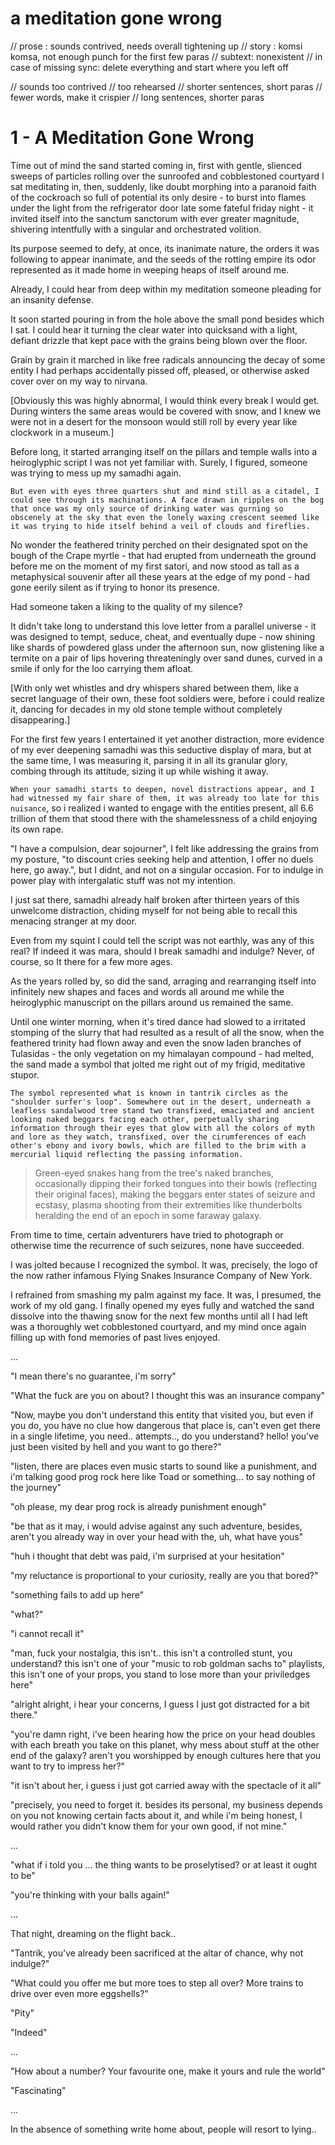 # a meditation gone wrong

// prose : sounds contrived, needs overall tightening up
// story : komsi komsa, not enough punch for the first few paras
// subtext: nonexistent
// in case of missing sync: delete everything and start where you left off

// sounds too contrived
// too rehearsed 
// shorter sentences, short paras
// fewer words, make it crispier
// long sentences, shorter paras

# 1 - A Meditation Gone Wrong

   Time out of mind the sand started coming in, first with gentle, slienced sweeps of particles rolling over the sunroofed and cobblestoned courtyard I sat meditating in, then, suddenly, like doubt morphing into a paranoid faith of the cockroach so full of potential its only desire - to burst into flames under the light from the refrigerator door late some fateful friday night - it invited itself into the sanctum sanctorum with ever greater magnitude, shivering intentfully with a singular and orchestrated volition. 

   Its purpose seemed to defy, at once, its inanimate nature, the orders it was following to appear inanimate, and the seeds of the rotting empire its odor represented as it made home in weeping heaps of itself around me.

   Already, I could hear from deep within my meditation someone pleading for an insanity defense. 

   It soon started pouring in from the hole above the small pond besides which I sat. I could hear it turning the clear water into quicksand with a light, defiant drizzle that kept pace with the grains being blown over the floor. 

   Grain by grain it marched in like free radicals announcing the decay of some entity I had perhaps accidentally pissed off, pleased, or otherwise asked cover over on my way to nirvana.

[Obviously this was highly abnormal, I would think every break I would get. During winters the same areas would be covered with snow, and I knew we were not in a desert for the monsoon would still roll by every year like clockwork in a museum.]

   Before long, it started arranging itself on the pillars and temple walls  into a heiroglyphic script I was not yet familiar with. Surely, I figured, someone was trying to mess up my samadhi again. 

    But even with eyes three quarters shut and mind still as a citadel, I could see through its machinations. A face drawn in ripples on the bog that once was my only source of drinking water was gurning so obscenely at the sky that even the lonely waxing crescent seemed like it was trying to hide itself behind a veil of clouds and fireflies. 

   No wonder the feathered trinity perched on their designated spot on the bough of the Crape myrtle - that had erupted from underneath the ground before me on the moment of my first satori, and now stood as tall as a metaphysical souvenir after all these years at the edge of my pond -  had gone eerily silent as if trying to honor its presence.

   Had someone taken a liking to the quality of my silence?

   It didn't take long to understand this love letter from a parallel universe - it was designed to tempt, seduce, cheat, and eventually dupe - now shining like shards of powdered glass under the afternoon sun, now glistening like a termite on a pair of lips hovering threateningly over sand dunes, curved in a smile if only for the loo carrying them afloat. 

[With only wet whistles and dry whispers shared  between them, like a secret language of their own, these foot soldiers were, before i could realize it, dancing for decades in my old stone temple without completely disappearing.]

   For the first few years I entertained it yet another distraction, more evidence of my ever deepening samadhi was this seductive display of mara, but at the same time, I was measuring it, parsing it in all its granular glory, combing through its attitude, sizing it up while wishing it away.

   `When your samadhi starts to deepen, novel distractions appear, and I had witnessed my fair share of them, it was already too late for this nuisance`, so i realized i wanted to engage with the entities present, all 6.6 trillion of them that stood there with the shamelessness of a child enjoying its own rape.

   "I have a compulsion, dear sojourner", I felt like addressing the grains from my posture, "to discount cries seeking help and attention, I offer no duels here, go away.", but I didnt, and not on a singular occasion. For to indulge in power play with intergalatic stuff was not my intention.

   I just sat there, samadhi already half broken after thirteen years of this unwelcome distraction, chiding myself for not being able to recall this menacing stranger at my door.

   Even from my squint I could tell the script was not earthly, was any of this real? If indeed it was mara, should I break samadhi and indulge? Never, of course, so It there for a few more ages.

   As the years rolled by, so did the sand, arraging and rearranging itself into infinitely new shapes and faces and words all around me while the heiroglyphic manuscript on the pillars around us remained the same.

   Until one winter morning, when it's tired dance had slowed to a irritated stomping of the slurry that had resulted as a result of all the snow, when the feathered trinity had flown away and even the snow laden branches of Tulasidas - the only vegetation on my himalayan compound -  had melted, the sand made a symbol that jolted me right out of my frigid, meditative stupor.

    The symbol represented what is known in tantrik circles as the "shoulder surfer's loop". Somewhere out in the desert, underneath a leafless sandalwood tree stand two transfixed, emaciated and ancient looking naked beggars facing each other, perpetually sharing information through their eyes that glow with all the colors of myth and lore as they watch, transfixed, over the cirumferences of each other's ebony and ivory bowls, which are filled to the brim with a mercurial liquid reflecting the passing information. 
   
>   Green-eyed snakes hang from the tree's naked branches, occasionally dipping their forked tongues into their bowls (reflecting their original faces), making the beggars enter states of seizure and ecstasy, plasma shooting from their extremities like thunderbolts heralding the end of an epoch in some faraway galaxy. 
   
   From time to time, certain adventurers have tried to photograph or otherwise time the recurrence of such seizures, none have succeeded. 
   
   I was jolted because I recognized the symbol. It was, precisely, the logo of the now rather infamous Flying Snakes Insurance Company of New York. 

   I refrained from smashing my palm against my face. It was, I presumed, the work of my old gang. I finally opened my eyes fully and watched the sand dissolve into the thawing snow for the next few months until all I had left was a thoroughly wet cobblestoned courtyard, and my mind once again filling up with fond memories of past lives enjoyed.
   
   
...


"I mean there's no guarantee, i'm sorry"


"What the fuck are you on about? I thought this was an insurance company"


"Now, maybe you don't understand this entity that visited you, but even if you do, you have no clue how dangerous that place is, can't even get there in a single lifetime, you need.. attempts.., do you understand? hello! you've just been visited by hell and you want to go there?"


"listen, there are places even music starts to sound like a punishment, and i'm talking good prog rock here like Toad or something... to say nothing of the journey"


"oh please, my dear prog rock is already punishment enough"


"be that as it may, i would advise against any such adventure, besides, aren't you already way in over your head with the, uh, what have yous"


"huh i thought that debt was paid, i'm surprised at your hesitation"


"my reluctance is proportional to your curiosity, really are you that bored?"


"something fails to add up here"


"what?"


"i cannot recall it"


"man, fuck your nostalgia, this isn't.. this isn't a controlled stunt, you understand? this isn't one of your "music to rob goldman sachs to" playlists, this isn't one of your props, you stand to lose more than your priviledges here"


"alright alright, i hear your concerns, I guess I just got distracted for a bit there."


"you're damn right, i've been hearing how the price on your head doubles with each breath you take on this planet, why mess about stuff at the other end of the galaxy? aren't you worshipped by enough cultures here that you want to try to impress her?"


"it isn't about her, i guess i just got carried away with the spectacle of it all"


"precisely, you need to forget it. besides its personal, my business depends on you not knowing certain facts about it, and while i'm being honest, I would rather you didn't know them for your own good, if not mine."



... 

"what if i told you ... the thing wants to be proselytised? or at least it ought to be"


"you're thinking with your balls again!"

... 


That night, dreaming on the flight back..


"Tantrik, you've already been sacrificed at the altar of chance, why not indulge?"


"What could you offer me but more toes to step all over? More trains to drive over even more eggshells?"


"Pity"


"Indeed"


...


"How about a number? Your favourite one, make it yours and rule the world"


"Fascinating"


...


In the absence of something write home about, people will resort to lying..
